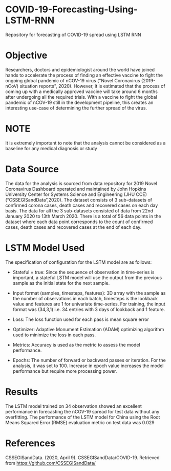 # COVID-19-Forecasting-Using-LSTM-RNN
Repository for forecasting of COVID-19 spread using LSTM RNN

# Objective
Researchers, doctors and epidemiologist around the world have joined hands to accelerate the process of finding an effective vaccine to fight the ongoing global pandemic of nCOV-19 virus ("Novel Coronavirus (2019-nCoV) situation reports", 2020). However, it is estimated that the process of coming up with a medically approved vaccine will take around 6 months after undergoing all the required trials. With a vaccine to fight the global pandemic of nCOV-19 still in the development pipeline, this creates an interesting use-case of determining the further spread of the virus.

# NOTE
It is extremely important to note that the analysis cannot be considered as a baseline for any medical diagnosis or study

# Data Source
The data for the analysis is sourced from data repository for 2019 Novel Coronavirus Dashboard operated and maintained by John Hopkins University Center for Systems Science and Engineering (JHU CCE) (“CSSEGISandData”,2020). The dataset consists of 3 sub-datasets of confirmed corona cases, death cases and recovered cases on each day basis. The data for all the 3 sub-datasets consisted of data from 22nd January 2020 to 13th March 2020. There is a total of 56 data points in the dataset where each data point corresponds to the count of confirmed cases, death cases and recovered cases at the end of each day.

# LSTM Model Used
The specification of configuration for the LSTM model are as follows:

+ Stateful = true: Since the sequence of observation in time-series is important, a stateful LSTM model will use the output from the previous sample as the initial state for the next sample.

+ Input format (samples, timesteps, features): 3D array with the sample as the number of observations in each batch, timesteps is the lookback value and features are 1 for univariate time-series. For training, the input format was (34,3,1) i.e. 34 entries with 3
days of lookback and 1 feature.

+ Loss: The loss function used for each pass is mean square error 

+ Optimizer: Adaptive Monument Estimation (ADAM) optimizing algorithm used to minimize the loss in each pass.

+ Metrics: Accuracy is used as the metric to assess the model performance.

+ Epochs: The number of forward or backward passes or iteration. For the analysis, it was set to 100. Increase in epoch value increases the model performance but require more processing power.

# Results

The LSTM model trained on 34 observation showed an excellent performance in forecasting the nCOV-19 spread for test data without any overfitting. The performance of the LSTM model for China using the Root Means Squared Error (RMSE) evaluation metric on test data was 0.029

# References
CSSEGISandData. (2020, April 9). CSSEGISandData/COVID-19. Retrieved from https://github.com/CSSEGISandData/
